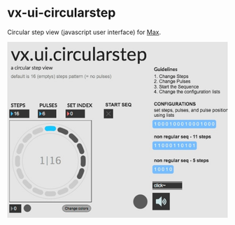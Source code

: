 # vx-ui-circularstep

Circular step view (javascript user interface) for [Max](https://cycling74.com/products/max).

![Screen](screenshot.jpeg)